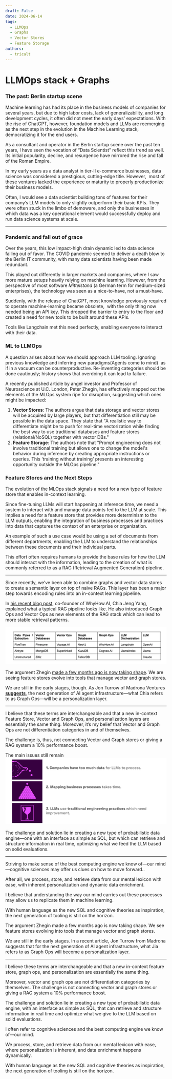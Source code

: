 ```yaml
---
draft: False
date: 2024-06-14
tags:
  - LLMOps
  - Graphs
  - Vector Stores
  - Feature Storage
authors:
  - tricalt
---
```


# LLMOps stack + Graphs

### The past: Berlin startup scene

Machine learning has had its place in the business models of companies for several years, but due to high labor costs, lack of generalizability, and long development cycles, it often did not meet the early days' expectations. With the rise of ChatGPT, however, foundation models and LLMs are reemerging as the next step in the evolution in the Machine Learning stack, democratizing it for the end users.

As a consultant and operator in the Berlin startup scene over the past ten years, I have seen the vocation of “Data Scientist” reflect this trend as well. Its initial popularity, decline, and resurgence have mirrored the rise and fall of the Roman Empire.

In my early years as a data analyst in tier-II e-commerce businesses, data science was considered a prestigious, cutting-edge title. However,  most of these ventures lacked the experience or maturity to properly productionize their business models.

Often, I would see a data scientist building tons of features for their company’s LLM models to only slightly outperform their basic KPIs. They were often stuck in the limbo of demoware, and only the businesses in which data was a key operational element would successfully deploy and run data science systems at scale.

---

### Pandemic and fall out of grace

Over the years, this low impact-high drain dynamic led to data science falling out of favor. The COVID pandemic seemed to deliver a death blow to the Berlin IT community, with many data scientists having been made redundant.

This played out differently in larger markets and companies, where I saw more mature setups heavily relying on machine learning. However, from the perspective of most software *Mittelstand* (a German term for medium-sized enterprises), the technology was seen as a nice-to-have, not a must-have.

Suddenly, with the release of ChatGPT, most knowledge previously required to operate machine-learning became obsolete,  with the only thing now needed being an API key. This dropped the barrier to entry to the floor and created a need for new tools to be built around these APIs.

Tools like Langchain met this need perfectly, enabling everyone to interact with their data.

### **ML to LLMOps**

A question arises about how we should approach LLM tooling. Ignoring previous knowledge and inferring new paradigms(Agents come to mind)  as if in a vacuum can be counterproductive. Re-inventing categories should be done cautiously; history shows that overdoing it can lead to failure.

A recently published article by angel investor and Professor of Neuroscience at U.C. London, Peter Zhegin, has effectively mapped out the elements of the MLOps system ripe for disruption, suggesting which ones might be impacted:

1. **Vector Stores**: The authors argue that data storage and vector stores will be acquired by large players, but that differentiation still may be possible in the data space. They state that "A realistic way to differentiate might be to push for real-time vectorization while finding the best way to use traditional databases and feature stores (relational/NoSQL) together with vector DBs."
2. **Feature Storage**: The authors note that "Prompt engineering does not involve traditional training but allows one to change the model's behavior during inference by creating appropriate instructions or queries. This ‘training without training’ presents an interesting opportunity outside the MLOps pipeline."

### **Feature Stores and the Next Steps**

The evolution of the MLOps stack signals a need for a new type of feature store that enables in-context learning.

Since fine-tuning LLMs will start happening at inference time, we need a system to interact with and manage data points fed to the LLM at scale. This implies a need for a feature store that provides more determinism to the LLM outputs, enabling the integration of business processes and practices into data that captures the context of an enterprise or organization.

An example of such a use case would be using a set of documents from different departments, enabling the LLM to understand the relationships between these documents and their individual parts.

This effort often requires humans to provide the base rules for how the LLM should interact with the information, leading to the creation of what is commonly referred to as a RAG (Retrieval Augmented Generation) pipeline.

---

Since recently, we’ve been able to combine graphs and vector data stores to create a semantic layer on top of naive RAGs. This layer has been a major step towards encoding rules into an in-context learning pipeline.

In [his recent blog post](https://medium.com/enterprise-rag/understanding-the-knowledge-graph-rag-opportunity-694b61261a9c), co-founder of WhyHow.AI, Chia Jeng Yang, explained what a typical RAG pipeline looks like. He also introduced Graph Ops and Vector Ops as new elements of the RAG stack which can lead to more stable retrieval patterns.

![Shiny_new_LLMOps/Untitled.png](Shiny_new_LLMOps/Untitled.png)

The argument Zhegin [made a few months ago is now taking shape](https://investingbyapproximation.substack.com/p/the-stunning-rise-of-llmops-navigating?r=2jos7&utm_campaign=post&utm_medium=web&triedRedirect=true). We are seeing feature stores evolve into tools that manage vector and graph stores.

We are still in the early stages, though. As Jon Turrow of Madrona Ventures  [**suggests**](https://www.madrona.com/the-rise-of-ai-agent-infrastructure/), the next generation of AI agent infrastructure—what Chia refers to as Graph Ops—will be a personalization layer.

---

I believe that these terms are interchangeable and that a new in-context Feature Store, Vector and Graph Ops, and personalization layers are essentially the same thing. Moreover, it’s my belief that Vector and Graph Ops are not differentiation categories in and of themselves.

The challenge is, thus, not connecting Vector and Graph stores or giving a RAG system a 10% performance boost.

The main issues still remain
![Shiny_new_LLMOps/llm_problems.png](Shiny_new_LLMOps/llm_problems.png)

The challenge and solution lie in creating a new type of probabilistic data engine—one with an interface as simple as SQL, but which can retrieve and structure information in real time, optimizing what we feed the LLM based on solid evaluations.

---

Striving to make sense of the best computing engine we know of—our mind—cognitive sciences may offer us clues on how to move forward..

After all, we process, store, and retrieve data from our mental lexicon with ease, with inherent personalization and dynamic data enrichment.

I believe that understanding the way our mind carries out these processes may allow us to replicate them in machine learning.

With human language as the new SQL and cognitive theories as inspiration, the next generation of tooling is still on the horizon.

The argument Zhegin made a few months ago is now taking shape. We see feature stores evolving into tools that manage vector and graph stores.

We are still in the early stages. In a recent article, Jon Turrow from Madrona suggests that for the next generation of AI agent infrastructure, what Jia refers to as Graph Ops will become a personalization layer.

---

I believe these terms are interchangeable and that a new in-context feature store, graph ops, and personalization are essentially the same thing.

Moreover, vector and graph ops are not differentiation categories by themselves. The challenge is not connecting vector and graph stores or giving a RAG system a 10% performance boost.

The challenge and solution lie in creating a new type of probabilistic data engine, with an interface as simple as SQL, that can retrieve and structure information in real time and optimize what we give to the LLM based on solid evaluations.

I often refer to cognitive sciences and the best computing engine we know of—our mind.

We process, store, and retrieve data from our mental lexicon with ease, where personalization is inherent, and data enrichment happens dynamically.

With human language as the new SQL and cognitive theories as inspiration, the next generation of tooling is still on the horizon.